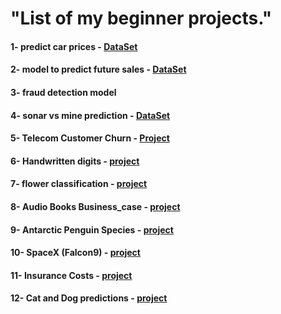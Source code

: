# "List of my beginner projects."

#### 1- predict car prices - [DataSet](https://github.com/Xmen3em/Projects/blob/main/sales.csv)

#### 2- model to predict future sales - [DataSet](https://github.com/Xmen3em/Projects/blob/main/sales.csv)

#### 3- fraud detection model

#### 4- sonar vs mine prediction - [DataSet](https://github.com/Xmen3em/Projects/blob/main/Copy%20of%20sonar%20data.csv)

#### 5- Telecom Customer Churn - [Project](https://github.com/Xmen3em/Projects/tree/main/Telecom%20Churn%20Prediction)

#### 6- Handwritten digits - [project](https://github.com/Xmen3em/Beginner-Projects/blob/main/Deep%20Learning/Handwritten%20digits%20project.ipynb)

#### 7- flower classification - [project](https://github.com/Xmen3em/Beginner-Projects/blob/main/Deep%20Learning/flower-classification.ipynb)

#### 8- Audio Books Business_case - [project](https://github.com/Xmen3em/Beginner-Projects/tree/main/Deep%20Learning/Audio%20books%20business%20case)

#### 9- Antarctic Penguin Species - [project](https://github.com/Xmen3em/Beginner-Projects/tree/main/Antarctic%20Penguin%20Species) 

#### 10- SpaceX (Falcon9) - [project](https://github.com/Xmen3em/Beginner-Projects/tree/main/SpaceX)

#### 11- Insurance Costs - [project](https://github.com/Xmen3em/Beginner-Projects/tree/main/Medical%20Cost%20Personal%20Datasets)

#### 12- Cat and Dog predictions - [project](https://github.com/Xmen3em/Beginner-Projects/tree/main/Deep%20Learning/Cat%20and%20dog%20predictions)
